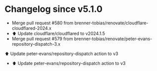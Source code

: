 # Changelog since v5.1.0
- Merge pull request #580 from brenner-tobias/renovate/cloudflare-cloudflared-2024.x 
- ⬆️ Update cloudflare/cloudflared to v2024.1.5 
- Merge pull request #579 from brenner-tobias/renovate/peter-evans-repository-dispatch-3.x

⬆️ Update peter-evans/repository-dispatch action to v3 
- ⬆️ Update peter-evans/repository-dispatch action to v3 
